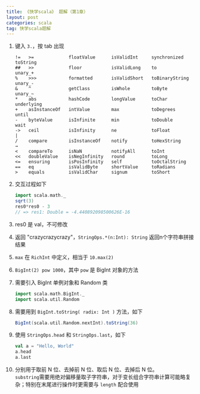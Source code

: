 ```yaml
---
title: 《快学scala》 题解（第1章）
layout: post
categories: scala
tag: 快学scala题解
---
```



1. 键入 `3.`，按 tab 出现

   ```
   !=   >=             floatValue      isValidInt     synchronized     toString     
   ##   >>             floor           isValidLong    to               unary_+      
   %    >>>            formatted       isValidShort   toBinaryString   unary_-      
   &    ^              getClass        isWhole        toByte           unary_~      
   *    abs            hashCode        longValue      toChar           underlying   
   +    asInstanceOf   intValue        max            toDegrees        until        
   -    byteValue      isInfinite      min            toDouble         wait         
   ->   ceil           isInfinity      ne             toFloat          |            
   /    compare        isInstanceOf    notify         toHexString      →            
   <    compareTo      isNaN           notifyAll      toInt                         
   <<   doubleValue    isNegInfinity   round          toLong                        
   <=   ensuring       isPosInfinity   self           toOctalString                 
   ==   eq             isValidByte     shortValue     toRadians                     
   >    equals         isValidChar     signum         toShort      
   ```
   
2. 交互过程如下

   ```scala
   import scala.math._
   sqrt(3)
   res0*res0 - 3
   // => res1: Double = -4.440892098500626E-16
   ```
   
3. res0 是 val，不可修改
4. 返回 "crazycrazycrazy"，`StringOps.*(n:Int): String` 返回n个字符串拼接结果
5. `max` 在 `RichInt` 中定义，相当于 `10.max(2)`
6. `BigInt(2) pow 1000`，其中 `pow` 是 BigInt 对象的方法
7. 需要引入 BigInt 单例对象和 Random 类

   ```scala
   import scala.math.BigInt._
   import scala.util.Random
   ```
   
8. 需要用到 `BigInt.toString( radix: Int )` 方法，如下

   ```scala
   BigInt(scala.util.Random.nextInt).toString(36)
   ```
   
9. 使用 `StringOps.head` 和 `StringOps.last`，如下

   ```scala
   val a = "Hello, World"
   a.head
   a.last
   ```
   
10. 分别用于取前 N 位、去掉前 N 位、取后 N 位、去掉后 N 位。  
`substring`需要用绝对偏移量取子字符串，对于变长组合字符串计算可能略复杂；特别在末尾进行操作时更需要与 `length` 配合使用

